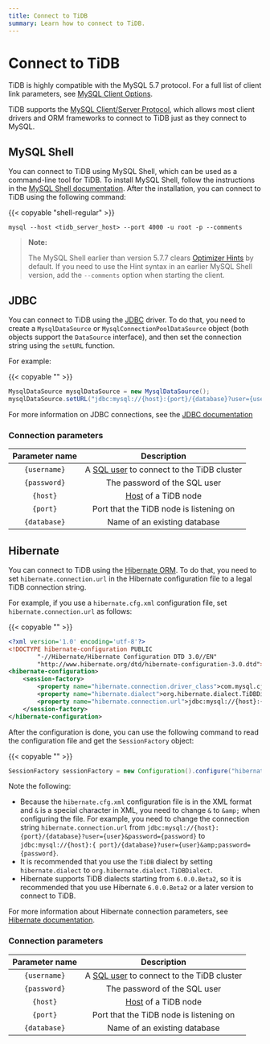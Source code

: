 ```yaml
---
title: Connect to TiDB
summary: Learn how to connect to TiDB.
---
```


# Connect to TiDB

TiDB is highly compatible with the MySQL 5.7 protocol. For a full list of client link parameters, see [MySQL Client Options](https://dev.mysql.com/doc/refman/5.7/en/mysql-command-options.html).

TiDB supports the [MySQL Client/Server Protocol](https://dev.mysql.com/doc/internals/en/client-server-protocol.html), which allows most client drivers and ORM frameworks to connect to TiDB just as they connect to MySQL.

## MySQL Shell

You can connect to TiDB using MySQL Shell, which can be used as a command-line tool for TiDB. To install MySQL Shell, follow the instructions in the [MySQL Shell documentation](https://dev.mysql.com/doc/mysql-shell/8.0/en/mysql-shell-install.html). After the installation, you can connect to TiDB using the following command:

{{< copyable "shell-regular" >}}

```shell
mysql --host <tidb_server_host> --port 4000 -u root -p --comments
```

> **Note:**
>
> The MySQL Shell earlier than version 5.7.7 clears [Optimizer Hints](/optimizer-hints.md#optimizer-hints) by default. If you need to use the Hint syntax in an earlier MySQL Shell version, add the `--comments` option when starting the client.

## JDBC

You can connect to TiDB using the [JDBC](https://dev.mysql.com/doc/connector-j/8.0/en/) driver. To do that, you need to create a `MysqlDataSource` or `MysqlConnectionPoolDataSource` object (both objects support the `DataSource` interface), and then set the connection string using the `setURL` function.

For example:

{{< copyable "" >}}

```java
MysqlDataSource mysqlDataSource = new MysqlDataSource();
mysqlDataSource.setURL("jdbc:mysql://{host}:{port}/{database}?user={username}&password={password}");
```

For more information on JDBC connections, see the [JDBC documentation](https://dev.mysql.com/doc/connector-j/8.0/en/)

### Connection parameters

| Parameter name | Description |
| :---: | :----------------------------: |
| `{username}` | A [SQL user](/user-account-management.md) to connect to the TiDB cluster |
| `{password}` | The password of the SQL user |
| `{host}` | [Host](https://en.wikipedia.org/wiki/Host_(network)) of a TiDB node |
| `{port}` | Port that the TiDB node is listening on |
| `{database}` | Name of an existing database |

## Hibernate

You can connect to TiDB using the [Hibernate ORM](https://hibernate.org/orm/). To do that, you need to set `hibernate.connection.url` in the Hibernate configuration file to a legal TiDB connection string.

For example, if you use a `hibernate.cfg.xml` configuration file, set `hibernate.connection.url` as follows:

{{< copyable "" >}}

```xml
<?xml version='1.0' encoding='utf-8'?>
<!DOCTYPE hibernate-configuration PUBLIC
        "-//Hibernate/Hibernate Configuration DTD 3.0//EN"
        "http://www.hibernate.org/dtd/hibernate-configuration-3.0.dtd">
<hibernate-configuration>
    <session-factory>
        <property name="hibernate.connection.driver_class">com.mysql.cj.jdbc.Driver</property>
        <property name="hibernate.dialect">org.hibernate.dialect.TiDBDialect</property>
        <property name="hibernate.connection.url">jdbc:mysql://{host}:{port}/{database}?user={user}&amp;password={password}</property>
    </session-factory>
</hibernate-configuration>
```

After the configuration is done, you can use the following command to read the configuration file and get the `SessionFactory` object:

{{< copyable "" >}}

```java
SessionFactory sessionFactory = new Configuration().configure("hibernate.cfg.xml").buildSessionFactory();
```

Note the following:

- Because the `hibernate.cfg.xml` configuration file is in the XML format and `&` is a special character in XML, you need to change `&` to `&amp;` when configuring the file. For example, you need to change the connection string `hibernate.connection.url` from `jdbc:mysql://{host}:{port}/{database}?user={user}&password={password}` to `jdbc:mysql://{host}:{ port}/{database}?user={user}&amp;password={password}`.
- It is recommended that you use the `TiDB` dialect by setting `hibernate.dialect` to `org.hibernate.dialect.TiDBDialect`.
- Hibernate supports TiDB dialects starting from `6.0.0.Beta2`, so it is recommended that you use Hibernate `6.0.0.Beta2` or a later version to connect to TiDB.

For more information about Hibernate connection parameters, see [Hibernate documentation](https://hibernate.org/orm/documentation).

### Connection parameters

| Parameter name | Description |
| :---: | :----------------------------: |
| `{username}` |  A [SQL user](/user-account-management.md) to connect to the TiDB cluster  |
| `{password}` | The password of the SQL user |
| `{host}` | [Host](https://en.wikipedia.org/wiki/Host_(network)) of a TiDB node |
| `{port}` | Port that the TiDB node is listening on |
| `{database}` |  Name of an existing database |
